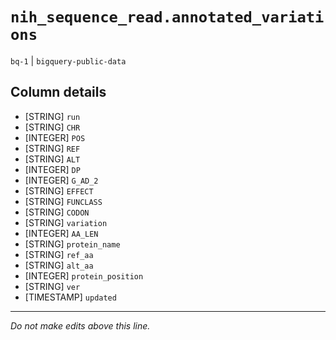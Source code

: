 # `nih_sequence_read.annotated_variations`
`bq-1` | `bigquery-public-data`

## Column details
* [STRING]    `run`
* [STRING]    `CHR`
* [INTEGER]   `POS`
* [STRING]    `REF`
* [STRING]    `ALT`
* [INTEGER]   `DP`
* [INTEGER]   `G_AD_2`
* [STRING]    `EFFECT`
* [STRING]    `FUNCLASS`
* [STRING]    `CODON`
* [STRING]    `variation`
* [INTEGER]   `AA_LEN`
* [STRING]    `protein_name`
* [STRING]    `ref_aa`
* [STRING]    `alt_aa`
* [INTEGER]   `protein_position`
* [STRING]    `ver`
* [TIMESTAMP] `updated`

-------------------------------------------------------------------------------
*Do not make edits above this line.*
